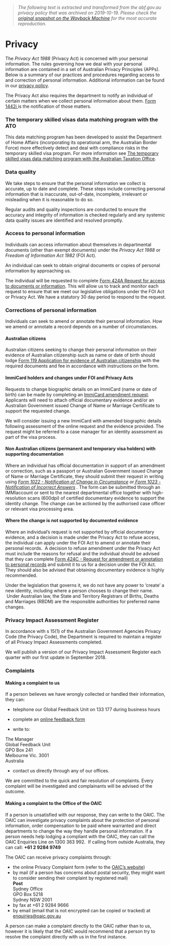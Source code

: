 > *The following text is extracted and transformed from the abf.gov.au privacy policy that was archived on 2019-10-19. Please check the [original snapshot on the Wayback Machine](https://web.archive.org/web/20191019045950id_/https%3A//www.homeaffairs.gov.au/access-and-accountability/our-commitments/privacy) for the most accurate reproduction.*

# Privacy

The _Privacy Act 1988_ (Privacy Act) is concerned with your personal information. The rules governing how we deal with your personal information are contained in a set of Australian Privacy Principles (APPs). Below is a summary of our practices and procedures regarding access to and correction of personal information. Additional information can be found in our [privacy policy](https://web.archive.org/access-and-accountability/our-commitments/plans-and-charters/privacy-policy).

The Privacy Act also requires the department to notify an individual of certain matters when we collect personal information about them. [Form 1442i ](https://immi.homeaffairs.gov.au/form-listing/forms/1442i.pdf)is the notification of those matters.

### The temporary skilled visas data matching program with the ATO

This data matching program has been developed to assist the Department of Home Affairs (incorporating its operational arm, the Australian Border Force) more effectively detect and deal with compliance risks in the temporary skilled visa program. For more information see [ The temporary skilled visas data matching program with the Australian Taxation Office](https://web.archive.org/commitments/files/data-matching-program-ato.pdf). 

### Data quality

We take steps to ensure that the personal information we collect is accurate, up to date and complete. These steps include correcting personal information that is inaccurate, out-of-date, incomplete, irrelevant or misleading when it is reasonable to do so.

Regular audits and quality inspections are conducted to ensure the accuracy and integrity of information is checked regularly and any systemic data quality issues are identified and resolved promptly.

### Access to personal information

Individuals can access information about themselves in departmental documents (other than exempt documents) under the _Privacy Act 1988_ or _Freedom of Information Act 1982_ (FOI Act).

An individual can seek to obtain original documents or copies of personal information by approaching us. 

The individual will be requested to complete [Form 424A Request for access to documents or information](https://immi.homeaffairs.gov.au/form-listing/forms/424a.pdf). This will allow us to track and monitor each request to ensure that we meet our legislative obligations under the FOI Act or Privacy Act. We have a statutory 30 day period to respond to the request.

###  Corrections of personal information 

Individuals can seek to amend or annotate their personal information. How we amend or annotate a record depends on a number of circumstances.

#### Australian citizens

Australian citizens seeking to change their personal information on their evidence of Australian citizenship such as name or date of birth should lodge [Form 119 Application for evidence of Australian citizenship](https://immi.homeaffairs.gov.au/form-listing/forms/119.pdf) with the required documents and fee in accordance with instructions on the form. 

#### ImmiCard holders and changes under FOI and Privacy Acts

Requests to change biographic details on an ImmiCard (name or date of birth) can be made by completing an [ImmiCard amendment request](https://immi.homeaffairs.gov.au/help-support/departmental-forms/online-forms/immicard-amendment-request). Applicants will need to attach official documentary evidence and/or an Australian Government issued Change of Name or Marriage Certificate to support the requested change. 

We will consider issuing a new ImmiCard with amended biographic details following assessment of the online request and the evidence provided. The request might be referred to a case manager for an identity assessment as part of the visa process. 

#### Non Australian citizens (permanent and temporary visa holders) with supporting documentation

Where an individual has official documentation in support of an amendment or correction, such as a passport or Australian Government issued Change of Name or Marriage Certificate, they should submit their request in writing using [_Form 1022 - Notification of Change in Circumstance_](https://immi.homeaffairs.gov.au/form-listing/forms/1022.pdf) _or_[ _Form 1023 - Notification of Incorrect Answers_](https://immi.homeaffairs.gov.au/form-listing/forms/1023.pdf) _._ The form can be submitted through an IMMIaccount or sent to the nearest departmental office together with high-resolution scans (600dpi) of certified documentary evidence to support the identity change. The change can be actioned by the authorised case officer or relevant visa processing area.

#### Where the change is not supported by documented evidence

Where an individual’s request is not supported by official documentary evidence, and a decision is made under the Privacy Act to refuse access, the individual can apply under the FOI Act to amend or annotate their personal records.  A decision to refuse amendment under the Privacy Act must include the reasons for refusal and the individual should be advised that they can complete [Form 424C - Request for amendment or annotation to personal records](https://immi.homeaffairs.gov.au/form-listing/forms/424c.pdf) and submit it to us for a decision under the FOI Act. They should also be advised that obtaining documentary evidence is highly recommended.

Under the legislation that governs it, we do not have any power to ‘create’ a new identity, including where a person chooses to change their name.  Under Australian law, the State and Territory Registrars of Births, Deaths and Marriages (RBDM) are the responsible authorities for preferred name changes.  


### Privacy Impact Assessment Register

In accordance with s 15(1) of the Australian Government Agencies Privacy Code (the Privacy Code), the Department is required to maintain a register of all Privacy Impact Assessments completed.

We will publish a version of our Privacy Impact Assessment Register each quarter with our first update in September 2018.

### Complaints

#### Making a complaint to us

If a person believes we have wrongly collected or handled their information, they can: 

  * telephone our Global Feedback Unit on 133 177 during business hours
  * complete an [online feedback form](https://web.archive.org/help-and-support/departmental-forms/online-forms/complaints-compliments-and-suggestions)  

  * write to:



The Manager   
Global Feedback Unit  
GPO Box 241  
Melbourne Vic. 3001  
Australia

  * contact us directly through any of our offices.



We are committed to the quick and fair resolution of complaints. Every complaint will be investigated and complainants will be advised of the outcome.

#### Making a complaint to the Office of the OAIC

If a person is unsatisfied with our response, they can write to the OAIC. The OAIC can investigate privacy complaints about the protection of personal information, order compensation to be paid where warranted and direct departments to change the way they handle personal information. If a person needs help lodging a compliant with the OAIC, they can call the OAIC Enquiries Line on 1300 363 992.  If calling from outside Australia, they can call: **+61 2 9284 9749**

The OAIC can receive privacy complaints through:  


  * the online Privacy Complaint form (refer to the [OAIC’s website](http://www.oaic.gov.au/))
  * by mail (if a person has concerns about postal security, they might want to consider sending their complaint by registered mail)  
 **Post**  
Sydney Office  
GPO Box 5218   
Sydney NSW 2001 
  * by fax at +61 2 9284 9666
  * by email (email that is not encrypted can be copied or tracked) at [enquiries@oaic.gov.au](mailto:enquiries@oaic.gov.au)



A person can make a complaint directly to the OAIC rather than to us, however it is likely that the OAIC would recommend that a person try to resolve the complaint directly with us in the first instance.
